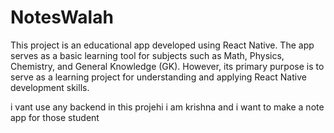 # NotesWalah
This project is an educational app developed using React Native. The app serves as a basic learning tool for subjects such as Math, Physics, Chemistry, and General Knowledge (GK). However, its primary purpose is to serve as a learning project for understanding and applying React Native development skills.


i vant use any backend in this projehi i am krishna and i want to make a note app for those student 
